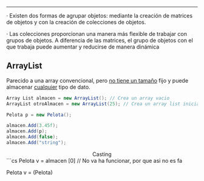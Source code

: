 -----
· Existen dos formas de agrupar objetos: mediante la creación de matrices de objetos y con la creación de colecciones de objetos.

· Las colecciones proporcionan una manera más flexible de trabajar con grupos de objetos. A diferencia de las matrices, el grupo de objetos con el que trabaja puede aumentar y reducirse de manera dinámica

## ArrayList

Parecido a una array convencional, pero <u>no tiene un tamaño</u> fijo y puede almacenar <u>cualquier</u> tipo de dato.

```cs
Array List almacen = new ArrayList(); // Crea un array vacio
ArrayList otroAlmacen = new ArrayList(25); // Crea un array list inicialemnte de x posiciones

Pelota p = new Pelota();

almacen.Add(3.45f);
almacen.Add(p);
almacen.Add(false);
almacen.Add("string");
```

<center>Casting</center>
```cs
Pelota v = almacen [0] // No va ha funcionar, por que asi no es fa

Pelota v = (Pelota)
```
